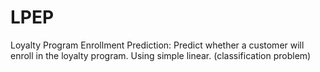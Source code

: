 # LPEP
Loyalty Program Enrollment Prediction: Predict whether a customer will enroll in the loyalty program. Using simple linear. (classification problem)
